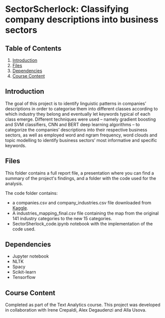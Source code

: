 # SectorScherlock: Classifying company descriptions into business sectors

## Table of Contents

1. [Introduction](#introduction)
2. [Files](#files)
3. [Dependencies](#dependencies)
4. [Course Content](#course-content)
 
## Introduction
The goal of this project is to identify linguistic patterns in companies’ descriptions in order to categorise them into different classes according to which industry they belong and eventually let keywords typical of each class emerge. Different techniques were used – namely gradient boosting and SVM classifiers, CNN and BERT deep learning  algorithms – to categorize the companies’ descriptions into their respective business sectors, as well as employed word and ngram frequency, word clouds and topic modelling to identify business sectors’ most informative and specific keywords.

## Files
This folder contains a full report file, a presentation where you can find a summary of the project's findings, and a folder with the code used for the analysis.

The code folder contains:
  * a companies.csv and company_industries.csv file downloaded from [Kaggle](https://www.kaggle.com/datasets/arshkon/linkedin-job-postings).
  * A industries_mapping_final.csv file containing the map from the original 141 industry categories to the new 15 categories.
  * SectorSherlock_code.ipynb notebook with the implementation of the code used.

## Dependencies
* Jupyter notebook
* NLTK
* Spacy
* Scikit-learn
* Tensorflow

## Course Content
Completed as part of the Text Analytics course. This project was developed in collaboration with Irene Crepaldi, Alex Degaudenzi and Alla Usova.
